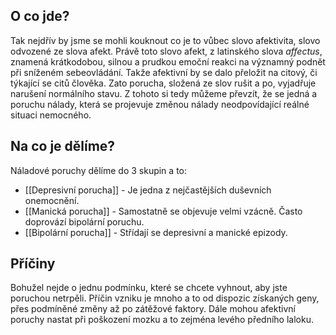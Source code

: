 ## O co jde?
Tak nejdřív by jsme se mohli kouknout co je to vůbec slovo afektivita, slovo odvozené ze slova afekt. Právě toto slovo afekt, z latinského slova *affectus*, znamená krátkodobou, silnou a prudkou emoční reakci na významný podnět při sníženém sebeovládání. Takže afektivní by se dalo přeložit na citový, či týkající se citů člověka.
Zato porucha, složená ze slov rušit a po, vyjadřuje narušení normálního stavu.
Z tohoto si tedy můžeme převzít, že se jedná a poruchu nálady, která se projevuje změnou nálady neodpovídající reálné situaci nemocného.

## Na co je dělíme?
Náladové poruchy dělíme do 3 skupin a to:
- [[Depresivní porucha]] - Je jedna z nejčastějších duševních onemocnění.
- [[Manická porucha]] - Samostatně se objevuje velmi vzácně. Často doprovází bipolární poruchu.
- [[Bipolární porucha]] - Střídají se depresivní a manické epizody.

## Příčiny
Bohužel nejde o jednu podmínku, které se chcete vyhnout, aby jste poruchou netrpěli. Příčin vzniku je mnoho a to od dispozic získaných geny, přes podmíněné změny až po zátěžové faktory. Dále mohou afektivní poruchy nastat při poškození mozku a to zejména levého předního laloku.

